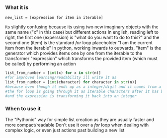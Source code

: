 ### What it is

```Pyton
new_list = [expression for item in iterable]
```
its slightly confusing because its using two new imaginary objects with the same name ("x" in this case) but different actions
In english, reading left to right, the first one (experssion) is "what do you want to do to this?" and the second one (item) is the standard *for* loop placeholder "I am the current item from the iterable"
In python, working inwards to outwards, "item" is the generator which provides items one by one from the iterable to the transformer "expression" which transforms the provided item (which must be called) by performing an action

```Python
list_from_number = [int(x) for x in str(n)]
#for improved learning/readability ill write it as
list_from_number = [int(character) for character in str(n)]
#because even though it ends up as a integer/digit and it comes from a digit/number,
#the for loop is going through it as iterable characters after it has been turned into a string
#and the expression is transforming it back into an integer
```
### When to use it
The "Pythonic" way for simple list creation as they are usually faster and more compact/readable
Don't use it over a *for* loop when dealing with complex logic, or even just actions past building a new list
